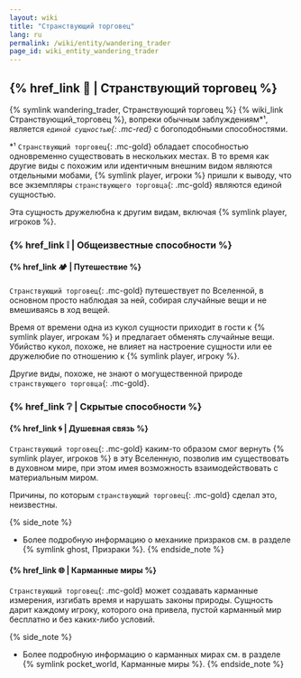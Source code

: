 ```yaml
---
layout: wiki
title: "Странствующий торговец"
lang: ru
permalink: /wiki/entity/wandering_trader
page_id: wiki_entity_wandering_trader
---
```


## {% href_link 🔗 | Странствующий торговец %}
{% symlink wandering_trader, Странствующий торговец %} {% wiki_link Странствующий_торговец %}, вопреки обычным заблуждениям*¹, является _`единой сущностью`{: .mc-red}_ с богоподобными способностями.

\*¹ `Странствующий торговец`{: .mc-gold} обладает способностью одновременно существовать в нескольких местах. В то время как другие виды с похожим или идентичным внешним видом являются отдельными мобами, {% symlink player, игроки %} пришли к выводу, что все экземпляры `странствующего торговца`{: .mc-gold} являются единой сущностью.

Эта сущность дружелюбна к другим видам, включая {% symlink player, игроков %}.



### {% href_link ❕ | Общеизвестные способности %}
#### {% href_link 🏕️ | Путешествие %}
`Странствующий торговец`{: .mc-gold} путешествует по Вселенной, в основном просто наблюдая за ней, собирая случайные вещи и не вмешиваясь в ход вещей.

Время от времени одна из кукол сущности приходит в гости к {% symlink player, игрокам %} и предлагает обменять случайные вещи. Убийство кукол, похоже, не влияет на настроение сущности или ее дружелюбие по отношению к {% symlink player, игроку %}.

Другие виды, похоже, не знают о могущественной природе `странствующего торговца`{: .mc-gold}.



### {% href_link ❔ | Скрытые способности %}
#### {% href_link 🌀 | Душевная связь %}
`Странствующий торговец`{: .mc-gold} каким-то образом смог вернуть {% symlink player, игроков %} в эту Вселенную, позволив им существовать в духовном мире, при этом имея возможность взаимодействовать с материальным миром.

Причины, по которым `странствующий торговец`{: .mc-gold} сделал это, неизвестны.

{% side_note %}
* Более подробную информацию о механике призраков см. в разделе {% symlink ghost, Призраки %}.
{% endside_note %}

#### {% href_link 🌐 | Карманные миры %}
`Странствующий торговец`{: .mc-gold} может создавать карманные измерения, изгибать время и нарушать законы природы. Сущность дарит каждому игроку, которого она привела, пустой карманный мир бесплатно и без каких-либо условий.

{% side_note %}
* Более подробную информацию о карманных мирах см. в разделе {% symlink pocket_world, Карманные миры %}.
{% endside_note %}
